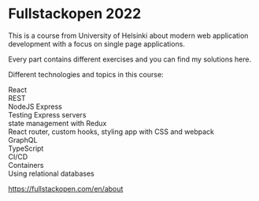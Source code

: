 # Fullstackopen 2022

This is a course from University of Helsinki about modern web application development with a focus on single page applications.

Every part contains different exercises and you can find my solutions here.

Different technologies and topics in this course:

React  
REST  
NodeJS Express  
Testing Express servers  
state management with Redux  
React router, custom hooks, styling app with CSS and webpack  
GraphQL  
TypeScript  
CI/CD  
Containers  
Using relational databases   

https://fullstackopen.com/en/about  